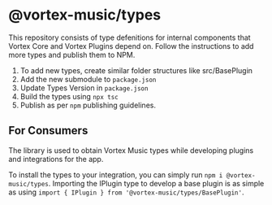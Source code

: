 # @vortex-music/types
This repository consists of type defenitions for internal components that Vortex Core and Vortex
Plugins depend on. Follow the instructions to add more types and publish them to NPM.

1. To add new types, create similar folder structures like src/BasePlugin 
2. Add the new submodule to `package.json` 
3. Update Types Version in `package.json`
4. Build the types using `npx tsc`
5. Publish as per `npm` publishing guidelines.

## For Consumers
The library is used to obtain Vortex Music types while developing plugins and integrations for the app.

To install the types to your integration, you can simply run `npm i @vortex-music/types`. Importing the IPlugin type to develop a base plugin is as simple as using `import { IPlugin } from '@vortex-music/types/BasePlugin'`.